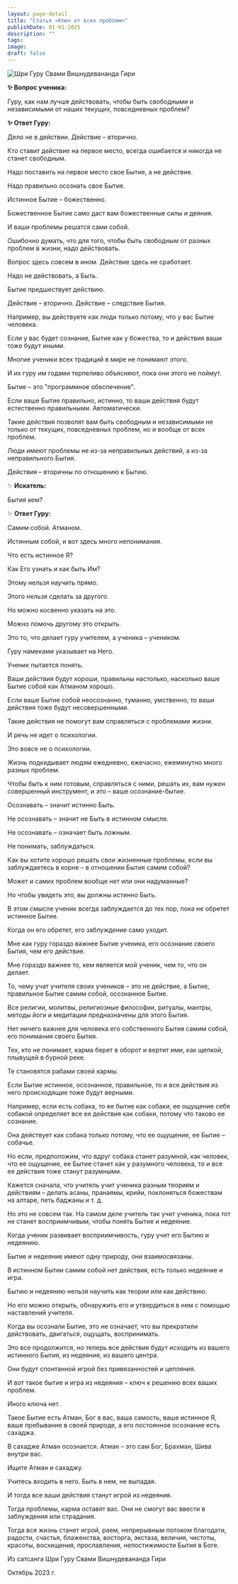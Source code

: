 ```yaml
---
layout: page-detail
title: "Статья «Ключ от всех проблем»"
publishDate: 01-01-2025
description: ""
tags:
image:
draft: false
---
```


  
![Шри Гуру Свами Вишнудевананда Гири](/upload/medialibrary/8ce/8ce0351f990f4beba8cf538ce66e5610.jpg "Шри Гуру Свами Вишнудевананда Гири")  

  
**✨ Вопрос ученика:** 

 Гуру, как нам лучше действовать, чтобы быть свободными и независимыми от наших текущих, повседневных проблем?

  
**✨ Ответ Гуру:** 

 Дело не в действии. Действие – вторично.

 Кто ставит действие на первое место, всегда ошибается и никогда не станет свободным.

 Надо поставить на первое место свое Бытие, а не действие.

 Надо правильно осознать свое Бытие.

 Истинное Бытие – божественно.

 Божественное Бытие само даст вам божественные силы и деяния.

 И ваши проблемы решатся сами собой.

 Ошибочно думать, что для того, чтобы быть свободным от разных проблем в жизни, надо действовать.

 Вопрос здесь совсем в ином. Действие здесь не сработает.

 Надо не действовать, а Быть.

 Бытие предшествует действию.

 Действие – вторично. Действие – следствие Бытия.

 Например, вы действуете как люди только потому, что у вас Бытие человека.

 Если у вас будет сознание, Бытие как у божества, то и действия ваши тоже будут иными.

 Многие ученики всех традиций в мире не понимают этого.

 И их гуру им годами терпеливо объясняют, пока они этого не поймут.

 Бытие – это "программное обеспечение".

 Если ваше Бытие правильно, истинно, то ваши действия будут естественно правильными. Автоматически.

 Такие действия позволят вам быть свободным и независимыми не только от текущих, повседневных проблем, но и вообще от всех проблем.

 Люди имеют проблемы не из-за неправильных действий, а из-за неправильного Бытия.

 Действия – вторичны по отношению к Бытию.

  
 ✨ **Искатель:** 

 Бытия кем?

  
 ✨ **Ответ Гуру:** 

 Самим собой. Атманом.

 Истинным собой, и вот здесь много непонимания.

 Что есть истинное Я?

 Как Его узнать и как быть Им?

 Этому нельзя научить прямо.

 Этого нельзя сделать за другого.

 Но можно косвенно указать на это.

 Можно помочь другому это открыть.

 Это то, что делает гуру учителем, а ученика – учеником.

 Гуру намеками указывает на Него.

 Ученик пытается понять.

 Ваши действия будут хороши, правильны настолько, насколько ваше Бытие собой как Атманом хорошо.

 Если ваше Бытие собой неосознанно, туманно, умственно, то ваши действия тоже будут несовершенными.

 Такие действия не помогут вам справляться с проблемами жизни.

 И речь не идет о психологии.

 Это вовсе не о психологии.

 Жизнь подкидывает людям ежедневно, ежечасно, ежеминутно много разных проблем.

 Чтобы быть к ним готовым, справляться с ними, решать их, вам нужен совершенный инструмент, и это – ваше осознание-бытие.

 Осознавать – значит истинно Быть.

 Не осознавать – значит не Быть в истинном смысле.

 Не осознавать – означает быть ложным.

 Не понимать, заблуждаться.

 Как вы хотите хорошо решать свои жизненные проблемы, если вы заблуждаетесь в корне – в отношении Бытия самим собой?

 Может и самих проблем вообще нет или они надуманные?

 Но чтобы увидеть это, вы должны истинно Быть.

 В этом смысле ученик всегда заблуждается до тех пор, пока не обретет истинное Бытие.

 Когда он его обретет, его заблуждение само уходит.

 Мне как гуру гораздо важнее Бытие ученика, его осознание своего Бытия, чем его действие.

 Мне гораздо важнее то, кем является мой ученик, чем то, что он делает.

 То, чему учат учителя своих учеников – это не действие, а Бытие, правильное Бытие самим собой, осознанное Бытие.

 Все религии, молитвы, религиозные философии, ритуалы, мантры, методы йоги и медитации предназначены для этого Бытия.

 Нет ничего важнее для человека его собственного Бытия самим собой, его понимания своего Бытия.

 Тех, кто не понимает, карма берет в оборот и вертит ими, как щепкой, плывущей в бурной реке.

 Те становятся рабами своей кармы.

 Если Бытие истинное, осознанное, правильное, то и все действия из него происходящие тоже будут верными.

 Например, если есть собака, то ее бытие как собаки, ее ощущение себя собакой определяет все ее действия как собаки, потому что таково ее сознание.

 Она действует как собака только потому, что ее ощущение, ее Бытие – собачье.

 Но если, предположим, что вдруг собака станет разумной, как человек, что ее ощущение, ее Бытие станет как у разумного человека, то и все ее действия тоже станут разумными.

 Кажется сначала, что учитель учит ученика разным теориям и действиям – делать асаны, пранаямы, крийи, поклоняться божествам на алтаре, петь баджаны и т. д.

 Но это не совсем так. На самом деле учитель так учит ученика, пока тот не станет восприимчивым, чтобы понять Бытие и недеяние.

 Когда ученик развивает восприимчивость, гуру учит его Бытию и недеянию.

 Бытие и недеяние имеют одну природу, они взаимосвязаны.

 В истинном Бытии самим собой нет действия, есть только недеяние и игра.

 Бытию и недеянию нельзя научить как теории или как действию.

 Но его можно открыть, обнаружить его и утвердиться в нем с помощью наставлений учителя.

 Когда вы осознали Бытие, это не означает, что вы прекратили действовать, двигаться, ощущать, воспринимать.

 Это все продолжится, но теперь все действия будут исходить из вашего истинного Бытия, из недеяния, из вашего центра.

 Они будут спонтанной игрой без привязанностей и цепляния.

 И вот такое бытие и игра из недеяния – ключ к решению всех ваших проблем.

 Иного ключа нет.

 Такое Бытие есть Атман, Бог в вас, ваша самость, ваше истинное Я, ваше пребывание в своей природе, а его постоянное осознание есть сахаджа.

 В сахадже Атман осознается. Атман – это сам Бог, Брахман, Шива внутри вас.

 Ищите Атман и сахаджу.

 Учитесь входить в него. Быть в нем, не выпадая.

 И тогда все ваши действия станут игрой из недеяния.

 Тогда проблемы, карма оставят вас. Они не смогут вас ввести в заблуждения или страдания.

 Тогда вся жизнь станет игрой, раем, непрерывным потоком благодати, радости, счастья, блаженства, восторга, экстаза, величия, чистоты, красоты, восхищения, прославления, непостижимости Бытия в Боге.

  
 Из сатсанга Шри Гуру Свами Вишнудевананда Гири

 Октябрь 2023 г.
